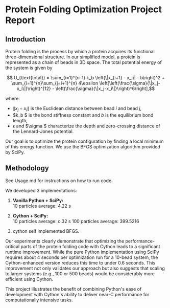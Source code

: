 
# Protein Folding Optimization Project Report

## Introduction

Protein folding is the process by which a protein acquires its functional three-dimensional structure. In our simplified model, a protein is represented as a chain of beads in 3D space. The total potential energy of the system is given by


$$ U_{\text{total}} = \sum_{i=1}^{n-1} k_b \left(\|x_{i+1} - x_i\| - b\right)^2 + \sum_{i=1}^{n}\sum_{j=i+1}^{n} 4\epsilon \left[\left(\frac{\sigma}{\|x_j-x_i\|}\right)^{12} - \left(\frac{\sigma}{\|x_j-x_i\|}\right)^6\right],$$

where:
- $\|x_j-x_i\|$ is the Euclidean distance between bead $i$ and bead $j$,
- $k_b $ is the bond stiffness constant and $b$ is the equilibrium bond length,
- $\epsilon$ and $\sigma $ characterize the depth and zero-crossing distance of the Lennard-Jones potential.

Our goal is to optimize the protein configuration by finding a local minimum of this energy function. We use the BFGS optimization algorithm provided by SciPy.

## Methodology

See Usage.md for instructions on how to run code.

We developed 3 implementations:

1. **Vanilla Python + SciPy:**  
   10 particles average: 4.22 s
   

2. **Cython + SciPy:**  
   10 particles average: o.32 s
   100 particles average: 399.5216 

3. cython self implemented BFGS.



Our experiments clearly demonstrate that optimizing the performance-critical parts of the protein folding code with Cython leads to a significant runtime improvement. While the pure Python implementation using SciPy requires about 4 seconds per optimization run for a 10-bead system, the Cython-enhanced version reduces this time to under 0.6 seconds. This improvement not only validates our approach but also suggests that scaling to larger systems (e.g., 100 or 500 beads) would be considerably more efficient using Cython.

This project illustrates the benefit of combining Python's ease of development with Cython's ability to deliver near-C performance for computationally intensive tasks.

